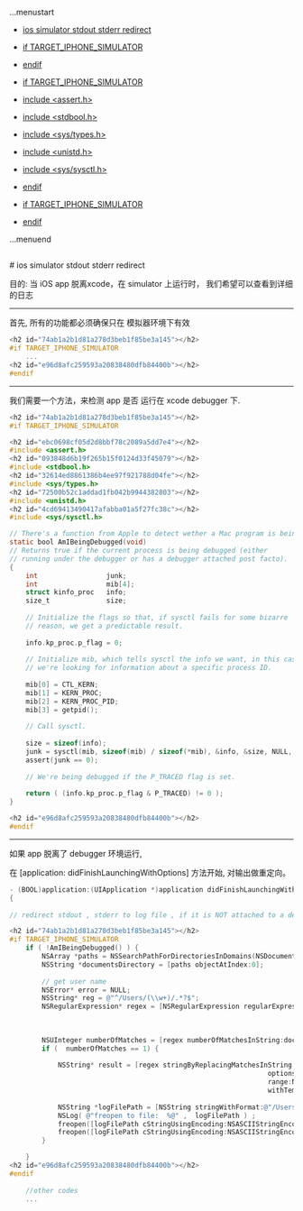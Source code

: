 ...menustart

 * [ios simulator stdout stderr redirect](#808223f71402e744750e77a2865d1277)

 * [if TARGET_IPHONE_SIMULATOR](#74ab1a2b1d81a278d3beb1f85be3a145)

 * [endif](#e96d8afc259593a20838480dfb84400b)

 * [if TARGET_IPHONE_SIMULATOR](#74ab1a2b1d81a278d3beb1f85be3a145)

 * [include <assert.h>](#ebc0698cf05d2d8bbf78c2089a5dd7e4)

 * [include <stdbool.h>](#093848d6b19f265b15f0124d33f45079)

 * [include <sys/types.h>](#32614ed8861386b4ee97f921788d04fe)

 * [include <unistd.h>](#72500b52c1addad1fb042b9944382803)

 * [include <sys/sysctl.h>](#4cd69413490417afabba01a5f27fc38c)

 * [endif](#e96d8afc259593a20838480dfb84400b)

 * [if TARGET_IPHONE_SIMULATOR](#74ab1a2b1d81a278d3beb1f85be3a145)

 * [endif](#e96d8afc259593a20838480dfb84400b)


...menuend


<h2 id="808223f71402e744750e77a2865d1277"></h2>
# ios simulator stdout stderr redirect

目的: 当 iOS app 脱离xcode，在 simulator 上运行时， 我们希望可以查看到详细的日志

---
首先, 所有的功能都必须确保只在 模拟器环境下有效

```objective-c
<h2 id="74ab1a2b1d81a278d3beb1f85be3a145"></h2>
#if TARGET_IPHONE_SIMULATOR
    ...
<h2 id="e96d8afc259593a20838480dfb84400b"></h2>
#endif
```

---
我们需要一个方法，来检测 app 是否 运行在 xcode debugger 下.

```objective-c
<h2 id="74ab1a2b1d81a278d3beb1f85be3a145"></h2>
#if TARGET_IPHONE_SIMULATOR

<h2 id="ebc0698cf05d2d8bbf78c2089a5dd7e4"></h2>
#include <assert.h>
<h2 id="093848d6b19f265b15f0124d33f45079"></h2>
#include <stdbool.h>
<h2 id="32614ed8861386b4ee97f921788d04fe"></h2>
#include <sys/types.h>
<h2 id="72500b52c1addad1fb042b9944382803"></h2>
#include <unistd.h>
<h2 id="4cd69413490417afabba01a5f27fc38c"></h2>
#include <sys/sysctl.h>

// There's a function from Apple to detect wether a Mac program is being debugged.
static bool AmIBeingDebugged(void)
// Returns true if the current process is being debugged (either
// running under the debugger or has a debugger attached post facto).
{
    int                 junk;
    int                 mib[4];
    struct kinfo_proc   info;
    size_t              size;
    
    // Initialize the flags so that, if sysctl fails for some bizarre
    // reason, we get a predictable result.
    
    info.kp_proc.p_flag = 0;
    
    // Initialize mib, which tells sysctl the info we want, in this case
    // we're looking for information about a specific process ID.
    
    mib[0] = CTL_KERN;
    mib[1] = KERN_PROC;
    mib[2] = KERN_PROC_PID;
    mib[3] = getpid();
    
    // Call sysctl.
    
    size = sizeof(info);
    junk = sysctl(mib, sizeof(mib) / sizeof(*mib), &info, &size, NULL, 0);
    assert(junk == 0);
    
    // We're being debugged if the P_TRACED flag is set.
    
    return ( (info.kp_proc.p_flag & P_TRACED) != 0 );
}

<h2 id="e96d8afc259593a20838480dfb84400b"></h2>
#endif
```

---
如果 app 脱离了 debugger 环境运行,

在 [application: didFinishLaunchingWithOptions] 方法开始,  对输出做重定向。

```objective-c
- (BOOL)application:(UIApplication *)application didFinishLaunchingWithOptions:(NSDictionary *)launchOptions
{
    
// redirect stdout , stderr to log file , if it is NOT attached to a debugger

<h2 id="74ab1a2b1d81a278d3beb1f85be3a145"></h2>
#if TARGET_IPHONE_SIMULATOR
    if ( !AmIBeingDebugged() ) {
        NSArray *paths = NSSearchPathForDirectoriesInDomains(NSDocumentDirectory,NSUserDomainMask, YES);
        NSString *documentsDirectory = [paths objectAtIndex:0];
        
        // get user name
        NSError* error = NULL;
        NSString* reg = @"^/Users/(\\w+)/.*?$";
        NSRegularExpression* regex = [NSRegularExpression regularExpressionWithPattern:reg
                                                                               options:0
                                                                                 error:&error];
        
        NSUInteger numberOfMatches = [regex numberOfMatchesInString:documentsDirectory options:0 range:NSMakeRange(0, documentsDirectory.length )];
        if (  numberOfMatches == 1) {
            
            NSString* result = [regex stringByReplacingMatchesInString:documentsDirectory
                                                                options:0
                                                                range:NSMakeRange(0, documentsDirectory.length)
                                                                withTemplate:@"$1"];
            
            NSString *logFilePath = [NSString stringWithFormat:@"/Users/%@/Documents/ios-simulator.log" , result ];
            NSLog( @"freopen to file:  %@" ,  logFilePath ) ;
            freopen([logFilePath cStringUsingEncoding:NSASCIIStringEncoding],"a+",stderr);
            freopen([logFilePath cStringUsingEncoding:NSASCIIStringEncoding],"a+",stdout);
        }

    }
<h2 id="e96d8afc259593a20838480dfb84400b"></h2>
#endif
    
    //other codes
    ...

```


